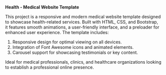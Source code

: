 **Health - Medical Website Template**

This project is a responsive and modern medical website template designed to showcase health-related services. Built with HTML, CSS, and Bootstrap, it features smooth animations, a user-friendly interface, and a preloader for enhanced user experience. The template includes:

1) Responsive design for optimal viewing on all devices.
2) Integration of Font Awesome icons and animated elements.
3) Carousel support for showcasing testimonials or key content.
   
Ideal for medical professionals, clinics, and healthcare organizations looking to establish a professional online presence.
